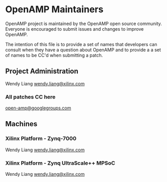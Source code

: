 # OpenAMP Maintainers

OpenAMP project is maintained by the OpenAMP open source community. Everyone
is encouraged to submit issues and changes to improve OpenAMP.

The intention of this file is to provide a set of names that developers can
consult when they have a question about OpenAMP and to provide a a set of
names to be CC'd when submitting a patch.


## Project Administration
Wendy Liang <wendy.liang@xilinx.com>

### All patches CC here
open-amp@googlegroups.com

## Machines
### Xilinx Platform - Zynq-7000
Wendy Liang <wendy.liang@xilinx.com>

### Xilinx Platform - Zynq UltraScale++ MPSoC
Wendy Liang <wendy.liang@xilinx.com>

